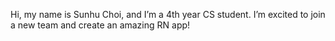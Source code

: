 Hi, my name is Sunhu Choi, and I’m a 4th year CS student. I’m excited to join a new team and create an amazing RN app!

